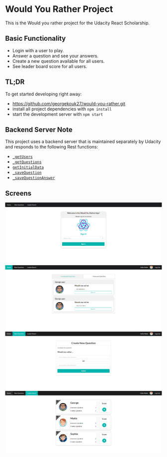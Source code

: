 # Would You Rather Project

This is the Would you rather project for the Udacity React Scholarship. 

## Basic Functionality
* Login with a user to play.
* Answer a question and see your answers.
* Create a new question available for all users.
* See leader board score for all users.

## TL;DR

To get started developing right away:

* https://github.com/georgekouk27/would-you-rather.git
* install all project dependencies with `npm install`
* start the development server with `npm start`


## Backend Server Note

This project uses a backend server that is maintained separately by Udacity and responds to the following Rest functions:

* [`_getUsers`](#_getUsers)
* [`_getQuestions`](#_getQuestions)
* [`getInitialData`](#getInitialData)
* [`_saveQuestion`](#_saveQuestion)
* [`_saveQuestionAnswer`](#_saveQuestionAnswer)


## Screens

<img src="/src/utils/icons/screen1.PNG" width="700">

<img src="/src/utils/icons/screen2.PNG" width="700">

<img src="/src/utils/icons/screen3.PNG" width="700">

<img src="/src/utils/icons/screen4.PNG" width="700">
